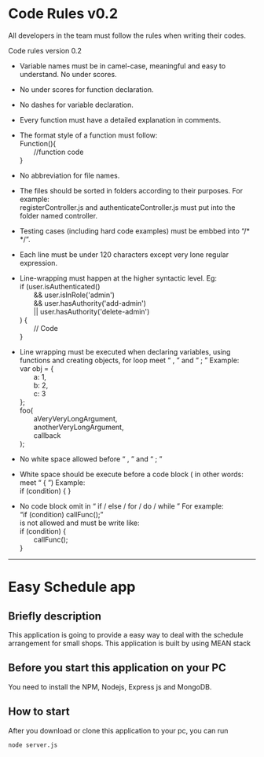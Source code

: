 # Code Rules v0.2
All developers in the team must follow the rules when writing their codes.

Code rules version 0.2

- Variable names must be in camel-case, meaningful and easy to understand. No under scores.
- No under scores for function declaration.
- No dashes for variable declaration.
- Every function must have a detailed explanation in comments.
- The format style of a function must follow:<br>
Function(){<br>
&emsp;&emsp;//function code<br>
}

- No abbreviation for file names.
- The files should be sorted in folders according to their purposes. For example:<br>
registerController.js and authenticateController.js must put into the folder named controller.

- Testing cases (including hard code examples) must be embbed into “/* */”.
- Each line must be under 120 characters except very lone regular expression.
- Line-wrapping must happen at the higher syntactic level. Eg:<br>
if (user.isAuthenticated()<br>
&emsp;&emsp;&& user.isInRole('admin')<br>
&emsp;&emsp;&& user.hasAuthority('add-admin')<br>
&emsp;&emsp;|| user.hasAuthority('delete-admin')<br>
) {<br>
&emsp;&emsp;// Code<br>
}

- Line wrapping must be executed when declaring variables, using functions and creating objects, for loop meet “ , ” and “ ; ”
Example:<br>
var obj = {<br>
&emsp;&emsp;a: 1,<br>
&emsp;&emsp;b: 2,<br>
&emsp;&emsp;c: 3<br>
};<br>
foo(<br>
&emsp;&emsp;aVeryVeryLongArgument,<br>
&emsp;&emsp;anotherVeryLongArgument,<br>
&emsp;&emsp;callback<br>
);

- No white space allowed before “ , ” and “ ; ”
- White space should be execute before a code block ( in other words: meet “ { ”)
Example:<br>
if (condition) {
}

- No code block omit in “ if / else / for / do / while ”
For example: <br>
“if (condition) callFunc();” <br>
is not allowed and must be write like:<br>
if (condition) {<br>
&emsp;&emsp;callFunc();<br>
}

---------------------------------------------------------------------------------------------------------------------------------------
Easy Schedule app
=======
Briefly description
-------------------
This application is going to provide a easy way to deal with the schedule arrangement for small shops. This application is built by using MEAN stack

Before you start this application on your PC
--------------
You need to install the NPM, Nodejs, Express js and MongoDB.

How to start
-----------
After you download or clone this application to your pc, you can run

```
node server.js
```

